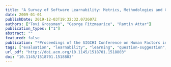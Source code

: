 ```yaml
---
title: "A Survey of Software Learnability: Metrics, Methodologies and Guidelines"
date: 2009-01-01
publishDate: 2019-12-03T19:32:32.072607Z
authors: ["Tovi Grossman", "George Fitzmaurice", "Ramtin Attar"]
publication_types: ["1"]
abstract: ""
featured: false
publication: "*Proceedings of the SIGCHI Conference on Human Factors in Computing Systems*"
tags: ["evaluation", "learnability", "learning", "question-suggestion", "software", "think-aloud", "usability"]
url_pdf: "http://doi.acm.org/10.1145/1518701.1518803"
doi: "10.1145/1518701.1518803"
---
```


